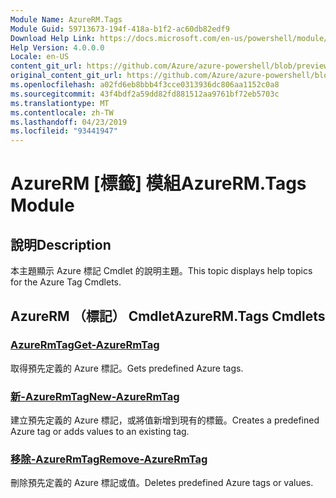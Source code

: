 ```yaml
---
Module Name: AzureRM.Tags
Module Guid: 59713673-194f-418a-b1f2-ac60db82edf9
Download Help Link: https://docs.microsoft.com/en-us/powershell/module/azurerm.tags
Help Version: 4.0.0.0
Locale: en-US
content_git_url: https://github.com/Azure/azure-powershell/blob/preview/src/ResourceManager/Tags/Commands.Tags/help/AzureRM.Tags.md
original_content_git_url: https://github.com/Azure/azure-powershell/blob/preview/src/ResourceManager/Tags/Commands.Tags/help/AzureRM.Tags.md
ms.openlocfilehash: a02fd6eb8bbb4f3cce0313936dc806aa1152c0a8
ms.sourcegitcommit: 43f4bdf2a59dd82fd881512aa9761bf72eb5703c
ms.translationtype: MT
ms.contentlocale: zh-TW
ms.lasthandoff: 04/23/2019
ms.locfileid: "93441947"
---
```

# <span data-ttu-id="5604a-101">AzureRM [標籤] 模組</span><span class="sxs-lookup"><span data-stu-id="5604a-101">AzureRM.Tags Module</span></span>
## <span data-ttu-id="5604a-102">說明</span><span class="sxs-lookup"><span data-stu-id="5604a-102">Description</span></span>
<span data-ttu-id="5604a-103">本主題顯示 Azure 標記 Cmdlet 的說明主題。</span><span class="sxs-lookup"><span data-stu-id="5604a-103">This topic displays help topics for the Azure Tag Cmdlets.</span></span>

## <span data-ttu-id="5604a-104">AzureRM （標記） Cmdlet</span><span class="sxs-lookup"><span data-stu-id="5604a-104">AzureRM.Tags Cmdlets</span></span>
### [<span data-ttu-id="5604a-105">AzureRmTag</span><span class="sxs-lookup"><span data-stu-id="5604a-105">Get-AzureRmTag</span></span>](Get-AzureRmTag.md)
<span data-ttu-id="5604a-106">取得預先定義的 Azure 標記。</span><span class="sxs-lookup"><span data-stu-id="5604a-106">Gets predefined Azure tags.</span></span>

### [<span data-ttu-id="5604a-107">新-AzureRmTag</span><span class="sxs-lookup"><span data-stu-id="5604a-107">New-AzureRmTag</span></span>](New-AzureRmTag.md)
<span data-ttu-id="5604a-108">建立預先定義的 Azure 標記，或將值新增到現有的標籤。</span><span class="sxs-lookup"><span data-stu-id="5604a-108">Creates a predefined Azure tag or adds values to an existing tag.</span></span>

### [<span data-ttu-id="5604a-109">移除-AzureRmTag</span><span class="sxs-lookup"><span data-stu-id="5604a-109">Remove-AzureRmTag</span></span>](Remove-AzureRmTag.md)
<span data-ttu-id="5604a-110">刪除預先定義的 Azure 標記或值。</span><span class="sxs-lookup"><span data-stu-id="5604a-110">Deletes predefined Azure tags or values.</span></span>


